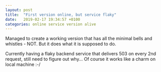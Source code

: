 ```yaml
---
layout: post
title:  "First version online, but service flaky"
date:   2019-02-17 19:34:57 +0100
categories: online service version alive
---
```

Managed to create a working version that has all the minimal bells and whistles - NOT. But it does what it is supposed to do.

Currently having a flaky backend service that delivers 503 on every 2nd request, still need to figure out why... Of course it works like a charm on local machine :-/
